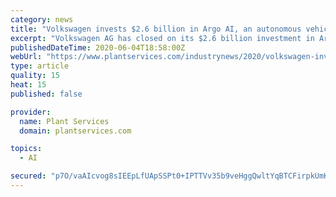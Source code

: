 ```yaml
---
category: news
title: "Volkswagen invests $2.6 billion in Argo AI, an autonomous vehicle start-up"
excerpt: "Volkswagen AG has closed on its $2.6 billion investment in Argo AI, the Pittsburgh-based autonomous vehicle start-up announced."
publishedDateTime: 2020-06-04T18:58:00Z
webUrl: "https://www.plantservices.com/industrynews/2020/volkswagen-invests-2-6-billion-in-argo-ai-an-autonomous-vehicle-start-up/"
type: article
quality: 15
heat: 15
published: false

provider:
  name: Plant Services
  domain: plantservices.com

topics:
  - AI

secured: "p7O/vaAIcvog8sIEEpLfUApSSPt0+IPTTVv35b9veHggQwltYqBTCFirpkUmKvY0lan2ntHFmyZxSgR2KJzd35fTSYfNCIo90AKpSbuP4y35AMeGGam7cE2UwhWIDTZ11MYn4s3uMs+EsUSvEfOkAPx+N0aLvRj9llqNbbYU2hv2lf/hwQIJNLoaMawPOOCmqCfgq13vbaLur1ZLTF5sB0MeRzULIVbv0/fhf0qSLbkajghfncMe2GTxsfXpJom+143Pflpz0BCIltKQmTTqYiDMFlryw3JOZjadFGNZAI94TOx+a48LAuif/tiEzYIE;VcJ5FncMmnZ2TGozRyxZTA=="
---
```


